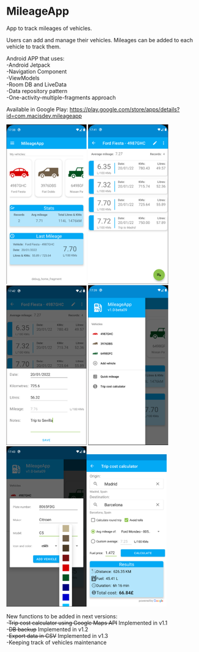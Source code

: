 # MileageApp
App to track mileages of vehicles.

Users can add and manage their vehicles. Mileages can be added to each vehicle to track them.

Android APP that uses:  
-Android Jetpack  
-Navigation Component  
-ViewModels  
-Room DB and LiveData  
-Data repository pattern  
-One-activity-multiple-fragments approach  


Available in Google Play: https://play.google.com/store/apps/details?id=com.macisdev.mileageapp

<img src="https://github.com/miguelamacias/MileageApp/blob/master/home_fragment.png" alt="drawing" width="210"/> <img src="https://github.com/miguelamacias/MileageApp/blob/master/mileage_list.png" alt="drawing" width="210"/>
<img src="https://github.com/miguelamacias/MileageApp/blob/master/add_mileage.png" alt="drawing" width="210"/> <img src="https://github.com/miguelamacias/MileageApp/blob/master/main_menu.png" alt="drawing" width="210"/>
<img src="https://github.com/miguelamacias/MileageApp/blob/master/add_vehicle.png" alt="drawing" width="210"/><img src="https://github.com/miguelamacias/MileageApp/blob/master/en_trip_cost.png" alt="drawing" width="210"/>


New functions to be added in next versions:   
-~~Trip cost calculator using Google Maps API~~ Implemented in v1.1  
-~~DB backup~~ Implemented in v1.2  
-~~Export data in CSV~~ Implemented in v1.3  
-Keeping track of vehicles maintenance
